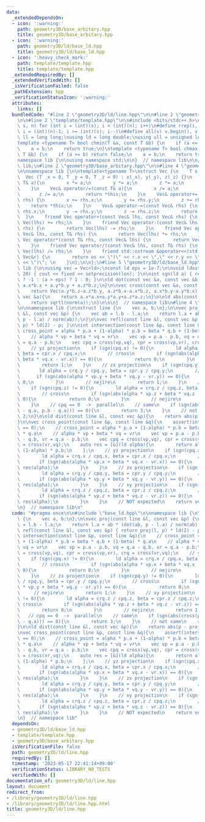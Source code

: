 ```yaml
---
data:
  _extendedDependsOn:
  - icon: ':warning:'
    path: geometry3D/base_arbitary.hpp
    title: geometry3D/base_arbitary.hpp
  - icon: ':warning:'
    path: geometry3D/ld/base_ld.hpp
    title: geometry3D/ld/base_ld.hpp
  - icon: ':heavy_check_mark:'
    path: template/template.hpp
    title: template/template.hpp
  _extendedRequiredBy: []
  _extendedVerifiedWith: []
  _isVerificationFailed: false
  _pathExtension: hpp
  _verificationStatusIcon: ':warning:'
  attributes:
    links: []
  bundledCode: "#line 2 \"geometry3D/ld/line.hpp\"\n\n#line 2 \"geometry3D/ld/base_ld.hpp\"\
    \n\n#line 2 \"template/template.hpp\"\n\n#include <bits/stdc++.h>\n\n#define rep(i,\
    \ s, n) for (int i = (int)(s); i < (int)(n); i++)\n#define rrep(i, s, n) for (int\
    \ i = (int)(n)-1; i >= (int)(s); i--)\n#define all(v) v.begin(), v.end()\n\nusing\
    \ ll = long long;\nusing ld = long double;\nusing ull = unsigned long long;\n\n\
    template <typename T> bool chmin(T &a, const T &b) {\n    if (a <= b) return false;\n\
    \    a = b;\n    return true;\n}\ntemplate <typename T> bool chmax(T &a, const\
    \ T &b) {\n    if (a >= b) return false;\n    a = b;\n    return true;\n}\n\n\
    namespace lib {\n\nusing namespace std;\n\n}  // namespace lib\n\n// using namespace\
    \ lib;\n#line 2 \"geometry3D/base_arbitary.hpp\"\n\n#line 4 \"geometry3D/base_arbitary.hpp\"\
    \n\nnamespace lib {\n\ntemplate<typename T>\nstruct Vec {\n    T x, y, z;\n  \
    \  Vec (T _x = 0, T _y = 0, T _z = 0) : x(_x), y(_y), z(_z) {}\n    Vec& operator*=(const\
    \ T& a){\n        x *= a;\n        y *= a;\n        z *= a;\n        return *this;\n\
    \    }\n    Vec& operator/=(const T& a){\n        x /= a;\n        y /= a;\n \
    \       z /= a;\n        return *this;\n    }\n    Vec& operator+=(const Vec&\
    \ rhs) {\n        x += rhs.x;\n        y += rhs.y;\n        z += rhs.z;\n    \
    \    return *this;\n    }\n    Vec& operator-=(const Vec& rhs) {\n        x -=\
    \ rhs.x;\n        y -= rhs.y;\n        z -= rhs.z;\n        return *this;\n  \
    \  }\n    friend Vec operator+(const Vec& lhs, const Vec& rhs) {\n        return\
    \ Vec(lhs) += rhs;\n    }\n    friend Vec operator-(const Vec& lhs, const Vec&\
    \ rhs) {\n        return Vec(lhs) -= rhs;\n    }\n    friend Vec operator*(const\
    \ Vec& lhs, const T& rhs) {\n        return Vec(lhs) *= rhs;\n    }\n    friend\
    \ Vec operator*(const T& rhs, const Vec& lhs) {\n        return Vec(lhs) *= rhs;\n\
    \    }\n    friend Vec operator/(const Vec& lhs, const T& rhs) {\n        return\
    \ Vec(lhs) /= rhs;\n    }\n    friend std::ostream &operator<<(std::ostream &os,const\
    \ Vec&r) {\n        return os << \"(\" << r.x << \",\" << r.y << \",\" << r.z\
    \ << \")\"; \n    }\n};\n\n};\n#line 5 \"geometry3D/ld/base_ld.hpp\"\n\nnamespace\
    \ lib {\n\nusing vec = Vec<ld>;\nconst ld eps = 1e-7;\n\nvoid ldout(int len =\
    \ 20) { cout << fixed << setprecision(len); }\n\nint sgn(ld a) { return (a < -eps)\
    \ ? -1 : (a > eps) ? 1 : 0; }\n\nld dot(const vec &a, const vec &b){\n    return\
    \ a.x*b.x + a.y*b.y + a.z*b.z;\n}\n\nvec cross(const vec &a, const vec &b){\n\
    \    return Vec(a.y*b.z-a.z*b.y, a.z*b.x-a.x*b.z, a.x*b.y-a.y*b.x);\n}\n\nld norm(const\
    \ vec &a){\n    return a.x*a.x+a.y*a.y+a.z*a.z;\n}\n\nld abs(const vec &a){\n\
    \    return sqrtl(norm(a));\n}\n\n\n}  // namespace lib\n#line 4 \"geometry3D/ld/line.hpp\"\
    \n\nnamespace lib {\n\nstruct line {\n    vec a, b;\n};\n\nvec proj(const line\
    \ &l, const vec &p) {\n    vec ab = l.b - l.a;\n    return l.a + ab * (dot(ab,\
    \ p - l.a) / norm(ab));\n}\n\nvec refl(const line &l, const vec &p) { return proj(l,\
    \ p) * ld(2) - p; }\n\nint intersection(const line &p, const line &q){\n    //\
    \ cross_point = alpha * p.a + (1-alpha) * p.b = beta * q.b + (1-beta) * q.a\n\
    \    // alpha * vp + beta * vq = vr\n    vec vp = p.a - p.b, vq = q.a - q.b, vr\
    \ = q.a - p.b;\n    vec cpq = cross(vp,vq), cpr = cross(vp,vr), crq = cross(vr,vq);\n\
    \    // yz projection\n    if (sgn(cpq.x) != 0){\n        ld alpha = crq.x / cpq.x,\
    \ beta = cpr.x / cpq.x;\n        // cross\n        if (sgn(abs(alpha * vp.x +\
    \ beta * vq.x - vr.x)) == 0){\n            return 0;\n        }\n        // nejire\n\
    \        return 1;\n    }\n    // zx projection\n    if (sgn(cpq.y) != 0){\n \
    \       ld alpha = crq.y / cpq.y, beta = cpr.y / cpq.y;\n        // cross\n  \
    \      if (sgn(abs(alpha * vp.y + beta * vq.y - vr.y)) == 0){\n            return\
    \ 0;\n        }\n        // nejire\n        return 1;\n    }\n    // xy projection\n\
    \    if (sgn(cpq.z) != 0){\n        ld alpha = crq.z / cpq.z, beta = cpr.z / cpq.z;\n\
    \        // cross\n        if (sgn(abs(alpha * vp.z + beta * vq.z - vr.z)) ==\
    \ 0){\n            return 0;\n        }\n        // nejire\n        return 1;\n\
    \    }\n    // cpq == 0  ->  parallel\n    // same\n    if (sgn(abs(cross(p.a\
    \ - q.a, p.b - q.a))) == 0){\n        return 3;\n    }\n    // not same\n    return\
    \ 2;\n}\n\nld dist(const line &l, const vec &p){\n    return abs(p - proj(l,p));\n\
    }\n\nvec cross_point(const line &p, const line &q){\n    assert(intersection(p,q)\
    \ == 0);\n    // cross_point = alpha * p.a + (1-alpha) * p.b = beta * q.b + (1-beta)\
    \ * q.a\n    // alpha * vp + beta * vq = vr\n    vec vp = p.a - p.b, vq = q.a\
    \ - q.b, vr = q.a - p.b;\n    vec cpq = cross(vp,vq), cpr = cross(vp,vr), crq\
    \ = cross(vr,vq);\n    auto res = [&](ld alpha){\n        return alpha * p.a +\
    \ (1-alpha) * p.b;\n    };\n    // yz projection\n    if (sgn(cpq.x) != 0){\n\
    \        ld alpha = crq.x / cpq.x, beta = cpr.x / cpq.x;\n        // cross\n \
    \       if (sgn(abs(alpha * vp.x + beta * vq.x - vr.x)) == 0){\n            return\
    \ res(alpha);\n        }\n    }\n    // zx projection\n    if (sgn(cpq.y) != 0){\n\
    \        ld alpha = crq.y / cpq.y, beta = cpr.y / cpq.y;\n        // cross\n \
    \       if (sgn(abs(alpha * vp.y + beta * vq.y - vr.y)) == 0){\n            return\
    \ res(alpha);\n        }\n    }\n    // xy projection\n    if (sgn(cpq.z) != 0){\n\
    \        ld alpha = crq.z / cpq.z, beta = cpr.z / cpq.z;\n        // cross\n \
    \       if (sgn(abs(alpha * vp.z + beta * vq.z - vr.z)) == 0){\n            return\
    \ res(alpha);\n        }\n    }\n    // NOT expected\n    return vec();\n}\n\n\
    \n}  // namespace lib\n"
  code: "#pragma once\n\n#include \"base_ld.hpp\"\n\nnamespace lib {\n\nstruct line\
    \ {\n    vec a, b;\n};\n\nvec proj(const line &l, const vec &p) {\n    vec ab\
    \ = l.b - l.a;\n    return l.a + ab * (dot(ab, p - l.a) / norm(ab));\n}\n\nvec\
    \ refl(const line &l, const vec &p) { return proj(l, p) * ld(2) - p; }\n\nint\
    \ intersection(const line &p, const line &q){\n    // cross_point = alpha * p.a\
    \ + (1-alpha) * p.b = beta * q.b + (1-beta) * q.a\n    // alpha * vp + beta *\
    \ vq = vr\n    vec vp = p.a - p.b, vq = q.a - q.b, vr = q.a - p.b;\n    vec cpq\
    \ = cross(vp,vq), cpr = cross(vp,vr), crq = cross(vr,vq);\n    // yz projection\n\
    \    if (sgn(cpq.x) != 0){\n        ld alpha = crq.x / cpq.x, beta = cpr.x / cpq.x;\n\
    \        // cross\n        if (sgn(abs(alpha * vp.x + beta * vq.x - vr.x)) ==\
    \ 0){\n            return 0;\n        }\n        // nejire\n        return 1;\n\
    \    }\n    // zx projection\n    if (sgn(cpq.y) != 0){\n        ld alpha = crq.y\
    \ / cpq.y, beta = cpr.y / cpq.y;\n        // cross\n        if (sgn(abs(alpha\
    \ * vp.y + beta * vq.y - vr.y)) == 0){\n            return 0;\n        }\n   \
    \     // nejire\n        return 1;\n    }\n    // xy projection\n    if (sgn(cpq.z)\
    \ != 0){\n        ld alpha = crq.z / cpq.z, beta = cpr.z / cpq.z;\n        //\
    \ cross\n        if (sgn(abs(alpha * vp.z + beta * vq.z - vr.z)) == 0){\n    \
    \        return 0;\n        }\n        // nejire\n        return 1;\n    }\n \
    \   // cpq == 0  ->  parallel\n    // same\n    if (sgn(abs(cross(p.a - q.a, p.b\
    \ - q.a))) == 0){\n        return 3;\n    }\n    // not same\n    return 2;\n\
    }\n\nld dist(const line &l, const vec &p){\n    return abs(p - proj(l,p));\n}\n\
    \nvec cross_point(const line &p, const line &q){\n    assert(intersection(p,q)\
    \ == 0);\n    // cross_point = alpha * p.a + (1-alpha) * p.b = beta * q.b + (1-beta)\
    \ * q.a\n    // alpha * vp + beta * vq = vr\n    vec vp = p.a - p.b, vq = q.a\
    \ - q.b, vr = q.a - p.b;\n    vec cpq = cross(vp,vq), cpr = cross(vp,vr), crq\
    \ = cross(vr,vq);\n    auto res = [&](ld alpha){\n        return alpha * p.a +\
    \ (1-alpha) * p.b;\n    };\n    // yz projection\n    if (sgn(cpq.x) != 0){\n\
    \        ld alpha = crq.x / cpq.x, beta = cpr.x / cpq.x;\n        // cross\n \
    \       if (sgn(abs(alpha * vp.x + beta * vq.x - vr.x)) == 0){\n            return\
    \ res(alpha);\n        }\n    }\n    // zx projection\n    if (sgn(cpq.y) != 0){\n\
    \        ld alpha = crq.y / cpq.y, beta = cpr.y / cpq.y;\n        // cross\n \
    \       if (sgn(abs(alpha * vp.y + beta * vq.y - vr.y)) == 0){\n            return\
    \ res(alpha);\n        }\n    }\n    // xy projection\n    if (sgn(cpq.z) != 0){\n\
    \        ld alpha = crq.z / cpq.z, beta = cpr.z / cpq.z;\n        // cross\n \
    \       if (sgn(abs(alpha * vp.z + beta * vq.z - vr.z)) == 0){\n            return\
    \ res(alpha);\n        }\n    }\n    // NOT expected\n    return vec();\n}\n\n\
    \n}  // namespace lib"
  dependsOn:
  - geometry3D/ld/base_ld.hpp
  - template/template.hpp
  - geometry3D/base_arbitary.hpp
  isVerificationFile: false
  path: geometry3D/ld/line.hpp
  requiredBy: []
  timestamp: '2023-05-17 22:41:14+09:00'
  verificationStatus: LIBRARY_NO_TESTS
  verifiedWith: []
documentation_of: geometry3D/ld/line.hpp
layout: document
redirect_from:
- /library/geometry3D/ld/line.hpp
- /library/geometry3D/ld/line.hpp.html
title: geometry3D/ld/line.hpp
---
```

